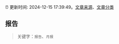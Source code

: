 :alarm_clock: 更新时间: 2024-12-15 17:39:49。[文章来源](/README.md)、[文章分类](/TAGS.md)

## 报告


> 关键字：`报告`、`月报`



